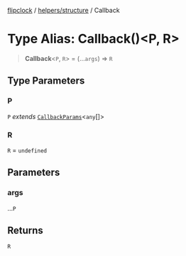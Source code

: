 [flipclock](../../../index.md) / [helpers/structure](../index.md) / Callback

# Type Alias: Callback()\<P, R\>

> **Callback**\<`P`, `R`\> = (...`args`) => `R`

## Type Parameters

### P

`P` *extends* [`CallbackParams`](CallbackParams.md)\<`any`[]\>

### R

`R` = `undefined`

## Parameters

### args

...`P`

## Returns

`R`
